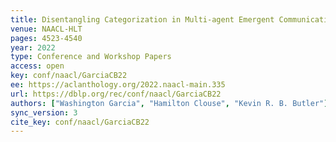 ```yaml
---
title: Disentangling Categorization in Multi-agent Emergent Communication.
venue: NAACL-HLT
pages: 4523-4540
year: 2022
type: Conference and Workshop Papers
access: open
key: conf/naacl/GarciaCB22
ee: https://aclanthology.org/2022.naacl-main.335
url: https://dblp.org/rec/conf/naacl/GarciaCB22
authors: ["Washington Garcia", "Hamilton Clouse", "Kevin R. B. Butler"]
sync_version: 3
cite_key: conf/naacl/GarciaCB22
---
```

